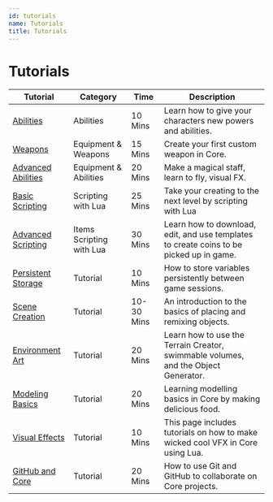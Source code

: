 ```yaml
---
id: tutorials
name: Tutorials
title: Tutorials
---
```


# Tutorials

| Tutorial                                                   | Category                 | Time       | Description                                                                             |
| -----------------------------------------------------------| ------------------------ | ---------- | --------------------------------------------------------------------------------------- |
| [Abilities](abilities.md)                                  | Abilities                | 10 Mins    | Learn how to give your characters new powers and abilities.                             |
| [Weapons](weapons.md)                                      | Equipment & Weapons      | 15 Mins    | Create your first custom weapon in Core.                                                |
| [Advanced Abilities](abilities_advanced.md)                | Equipment & Abilities    | 20 Mins    | Make a magical staff, learn to fly, visual FX.                                          |
| [Basic Scripting](lua_basics_lightbulb.md)                 | Scripting with Lua       | 25 Mins    | Take your creating to the next level by scripting with Lua                              |
| [Advanced Scripting](lua_basics_manticoin.md)              | Items Scripting with Lua | 30 Mins    | Learn how to download, edit, and use templates to create coins to be picked up in game. |
| [Persistent Storage](persistent_storage.md)                | Tutorial                 | 10 Mins    | How to store variables persistently between game sessions.                              |
| [Scene Creation](scene_creation.md)                        | Tutorial                 | 10-30 Mins | An introduction to the basics of placing and remixing objects.                          |
| [Environment Art](environment_art.md)                      | Tutorial                 | 20 Mins    | Learn how to use the Terrain Creator, swimmable volumes, and the Object Generator.      |
| [Modeling Basics](modeling_basics.md)                      | Tutorial                 | 20 Mins    | Learning modelling basics in Core by making delicious food.                             |
| [Visual Effects](vfx_tutorial.md)                          | Tutorial                 | 10 Mins    | This page includes tutorials on how to make wicked cool VFX in Core using Lua.          |
| [GitHub and Core](github.md)                               | Tutorial                 | 20 Mins    | How to use Git and GitHub to collaborate on Core projects.                              |
